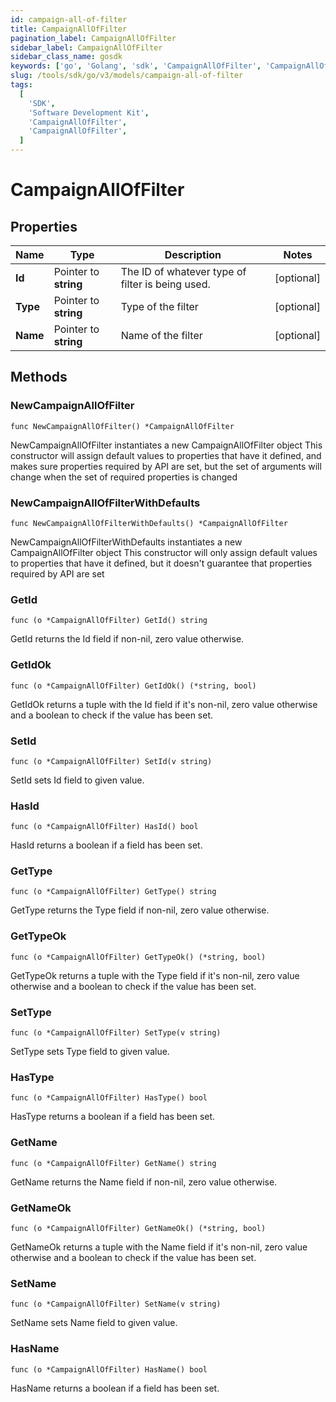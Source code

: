```yaml
---
id: campaign-all-of-filter
title: CampaignAllOfFilter
pagination_label: CampaignAllOfFilter
sidebar_label: CampaignAllOfFilter
sidebar_class_name: gosdk
keywords: ['go', 'Golang', 'sdk', 'CampaignAllOfFilter', 'CampaignAllOfFilter']
slug: /tools/sdk/go/v3/models/campaign-all-of-filter
tags:
  [
    'SDK',
    'Software Development Kit',
    'CampaignAllOfFilter',
    'CampaignAllOfFilter',
  ]
---
```


# CampaignAllOfFilter

## Properties

| Name | Type | Description | Notes |
| --- | --- | --- | --- |
| **Id** | Pointer to **string** | The ID of whatever type of filter is being used. | [optional] |
| **Type** | Pointer to **string** | Type of the filter | [optional] |
| **Name** | Pointer to **string** | Name of the filter | [optional] |

## Methods

### NewCampaignAllOfFilter

`func NewCampaignAllOfFilter() *CampaignAllOfFilter`

NewCampaignAllOfFilter instantiates a new CampaignAllOfFilter object This constructor will assign default values to properties that have it defined, and makes sure properties required by API are set, but the set of arguments will change when the set of required properties is changed

### NewCampaignAllOfFilterWithDefaults

`func NewCampaignAllOfFilterWithDefaults() *CampaignAllOfFilter`

NewCampaignAllOfFilterWithDefaults instantiates a new CampaignAllOfFilter object This constructor will only assign default values to properties that have it defined, but it doesn't guarantee that properties required by API are set

### GetId

`func (o *CampaignAllOfFilter) GetId() string`

GetId returns the Id field if non-nil, zero value otherwise.

### GetIdOk

`func (o *CampaignAllOfFilter) GetIdOk() (*string, bool)`

GetIdOk returns a tuple with the Id field if it's non-nil, zero value otherwise and a boolean to check if the value has been set.

### SetId

`func (o *CampaignAllOfFilter) SetId(v string)`

SetId sets Id field to given value.

### HasId

`func (o *CampaignAllOfFilter) HasId() bool`

HasId returns a boolean if a field has been set.

### GetType

`func (o *CampaignAllOfFilter) GetType() string`

GetType returns the Type field if non-nil, zero value otherwise.

### GetTypeOk

`func (o *CampaignAllOfFilter) GetTypeOk() (*string, bool)`

GetTypeOk returns a tuple with the Type field if it's non-nil, zero value otherwise and a boolean to check if the value has been set.

### SetType

`func (o *CampaignAllOfFilter) SetType(v string)`

SetType sets Type field to given value.

### HasType

`func (o *CampaignAllOfFilter) HasType() bool`

HasType returns a boolean if a field has been set.

### GetName

`func (o *CampaignAllOfFilter) GetName() string`

GetName returns the Name field if non-nil, zero value otherwise.

### GetNameOk

`func (o *CampaignAllOfFilter) GetNameOk() (*string, bool)`

GetNameOk returns a tuple with the Name field if it's non-nil, zero value otherwise and a boolean to check if the value has been set.

### SetName

`func (o *CampaignAllOfFilter) SetName(v string)`

SetName sets Name field to given value.

### HasName

`func (o *CampaignAllOfFilter) HasName() bool`

HasName returns a boolean if a field has been set.
